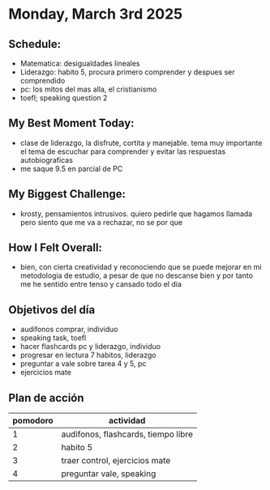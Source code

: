# Monday, March 3rd 2025

## Schedule:
- Matematica: desigualdades lineales
- Liderazgo: habito 5, procura primero comprender y despues ser comprendido
- pc: los mitos del mas alla, el cristianismo
- toefl; speaking question 2
## My Best Moment Today:
- clase de liderazgo, la disfrute, cortita y manejable. tema muy importante el tema de escuchar para comprender y evitar las respuestas autobiograficas
- me saque 9.5 en parcial de PC

## My Biggest Challenge:
- krosty, pensamientos intrusivos. quiero pedirle que hagamos llamada pero siento que me va a rechazar, no se por que

## How I Felt Overall:
- bien, con cierta creatividad y reconociendo que se puede mejorar en mi metodologia de estudio, a pesar de que no descanse bien y por tanto me he sentido entre tenso y cansado todo el dia

## Objetivos del día

- audifonos comprar, individuo
- speaking task, toefl
- hacer flashcards pc y liderazgo, individuo
- progresar en lectura 7 habitos, liderazgo
- preguntar a vale sobre tarea 4 y 5, pc
- ejercicios mate

## Plan de acción

| pomodoro | actividad                           |
| -------- | ----------------------------------- |
| 1        | audifonos, flashcards, tiempo libre |
| 2        | habito 5                            |
| 3        | traer control, ejercicios mate      |
| 4        | preguntar vale, speaking            |
